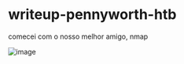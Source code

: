 # writeup-pennyworth-htb


comecei com o nosso melhor amigo, nmap

![image](https://github.com/user-attachments/assets/bc28add2-365d-42b5-9172-17b5a5fe56b9)

